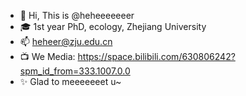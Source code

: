 - 👋 Hi, This is @heheeeeeeer
- 🎓 1st year PhD, ecology, Zhejiang University
- 📫 heheer@zju.edu.cn
- 📺 We Media: https://space.bilibili.com/630806242?spm_id_from=333.1007.0.0
- ✨ Glad to meeeeeeet u~
<!---
heheeeeeeer/heheeeeeeer is a ✨ special ✨ repository because its `README.md` (this file) appears on your GitHub profile.
You can click the Preview link to take a look at your changes.
--->
